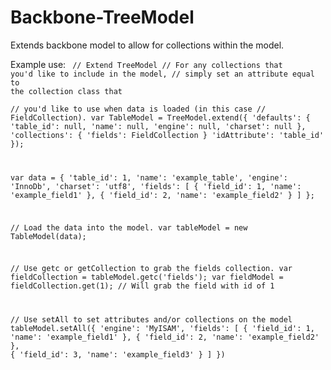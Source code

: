 Backbone-TreeModel
==================

Extends backbone model to allow for collections within the model.

Example use:
<code>
// Extend TreeModel
// For any collections that you'd like to include in the model,
// simply set an attribute equal to the collection class that  
// you'd like to use when data is loaded (in this case
// FieldCollection).
var TableModel = TreeModel.extend({
  'defaults': {
		'table_id': null,
		'name': null,
		'engine': null,
		'charset': null
	},
	'collections': {
		'fields': FieldCollection
	}
	'idAttribute': 'table_id'
});

var data = {
	'table_id': 1,
	'name': 'example_table',
	'engine': 'InnoDb',
	'charset': 'utf8',
	'fields': [
		{
			'field_id': 1,
			'name': 'example_field1'
		},
		{
			'field_id': 2,
			'name': 'example_field2'
		}
	]
};

// Load the data into the model.
var tableModel = new TableModel(data);

// Use getc or getCollection to grab the fields collection.
var fieldCollection = tableModel.getc('fields');
var fieldModel = fieldCollection.get(1); // Will grab the field with id of 1

// Use setAll to set attributes and/or collections on the model
tableModel.setAll({
	'engine': 'MyISAM',
	'fields': [
		{
			'field_id': 1,
			'name': 'example_field1'
		},
		{
			'field_id': 2,
			'name': 'example_field2'
		},
		{
			'field_id': 3,
			'name': 'example_field3'
		}
	]
})
</code>

